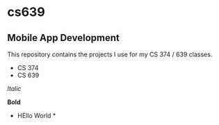 # cs639

## Mobile App Development

This repository contains the projects I use for my CS 374 / 639 classes.

* CS 374
* CS 639

*Italic*

**Bold**

* HEllo World *


